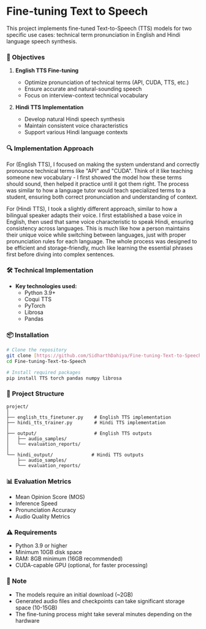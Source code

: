 # Fine-tuning Text to Speech  

This project implements fine-tuned Text-to-Speech (TTS) models for two specific use cases: technical term pronunciation in English and Hindi language speech synthesis.

### 🎯 Objectives

1. **English TTS Fine-tuning**
   - Optimize pronunciation of technical terms (API, CUDA, TTS, etc.)
   - Ensure accurate and natural-sounding speech
   - Focus on interview-context technical vocabulary

2. **Hindi TTS Implementation**
   - Develop natural Hindi speech synthesis
   - Maintain consistent voice characteristics
   - Support various Hindi language contexts

### 🔍 Implementation Approach
For (English TTS), I focused on making the system understand and correctly pronounce technical terms like "API" and "CUDA". Think of it like teaching someone new vocabulary - I first showed the model how these terms should sound, then helped it practice until it got them right. The process was similar to how a language tutor would teach specialized terms to a student, ensuring both correct pronunciation and understanding of context.

For (Hindi TTS), I took a slightly different approach, similar to how a bilingual speaker adapts their voice. I first established a base voice in English, then used that same voice characteristic to speak Hindi, ensuring consistency across languages. This is much like how a person maintains their unique voice while switching between languages, just with proper pronunciation rules for each language. The whole process was designed to be efficient and storage-friendly, much like learning the essential phrases first before diving into complex sentences.

### 🛠️ Technical Implementation

- **Key technologies used:**
  - Python 3.9+
  - Coqui TTS
  - PyTorch
  - Librosa
  - Pandas

### 📦 Installation

```bash
# Clone the repository
git clone [https://github.com/SidharthDahiya/Fine-tuning-Text-to-Speech]
cd Fine-tuning-Text-to-Speech

# Install required packages
pip install TTS torch pandas numpy librosa

```

### 📁 Project Structure
```
project/
│
├── english_tts_finetuner.py    # English TTS implementation
├── hindi_tts_trainer.py        # Hindi TTS implementation
│
├── output/                     # English TTS outputs
│   ├── audio_samples/
│   └── evaluation_reports/
│
└── hindi_output/              # Hindi TTS outputs
    ├── audio_samples/
    └── evaluation_reports/
```

### 📊 Evaluation Metrics
- Mean Opinion Score (MOS)
- Inference Speed
- Pronunciation Accuracy
- Audio Quality Metrics

### ⚠️ Requirements
- Python 3.9 or higher
- Minimum 10GB disk space
- RAM: 8GB minimum (16GB recommended)
- CUDA-capable GPU (optional, for faster processing)

### 📝 Note
- The models require an initial download (~2GB)
- Generated audio files and checkpoints can take significant storage space (10-15GB)
- The fine-tuning process might take several minutes depending on the hardware


